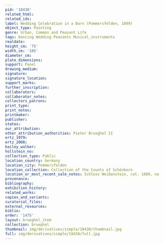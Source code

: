 ```yaml
---
pid: '18438'
related_html: 
related_ids: 
label: Wedding Celebration in a Barn (Pommersfelden, 1899)
object_type: Painting
genre: Urban, Common and Peasant Life
tags: Dancing Wedding Peasants Musical_instruments
realdate: 
height_cm: '75'
width_cm: '105'
diameter_cm: 
plate_dimensions: 
support: Panel
drawing_medium: 
signature: 
signature_location: 
support_marks: 
further_inscription: 
collaborators: 
collaborator_notes: 
collectors_patrons: 
print_type: 
print_notes: 
printmaker: 
publisher: 
states: 
our_attribution: 
other_attribution_authorities: Pieter Brueghel II
ertz_1979: 
ertz_2008: 
bailey_walker: 
hollstein_no: 
collection_type: Public
location_country: Germany
location_city: Pommersfelden
location_collection: Collection of the Counts of Schönborn
location_or_most_recent_sale_notes: Schloss Weißenstein, cat. 1889, no. 71
provenance: 
bibliography: 
exhibition_history: 
related_works: 
copies_and_variants: 
curatorial_files: 
external_resources: 
biblio: 
order: '1475'
layout: brueghel_item
collection: brueghel
thumbnail: img/derivatives/simple/18438/thumbnail.jpg
full: img/derivatives/simple/18438/full.jpg
---
```

